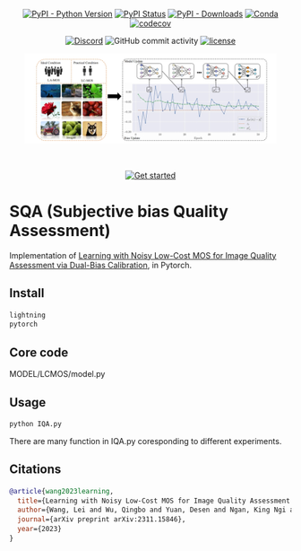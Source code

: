<!--
 * @Author: ll
 * @LastEditTime: 2024-06-18 12:57:36
 * @LastEditors: ll
 * 无问西东
-->
<div align="center">
<!-- DO NOT ADD CONDA DOWNLOADS... README CHANGES MUST BE APPROVED BY EDEN OR WILL -->

[![PyPI - Python Version](https://img.shields.io/pypi/pyversions/pytorch-lightning)](https://pypi.org/project/pytorch-lightning/)
[![PyPI Status](https://badge.fury.io/py/pytorch-lightning.svg)](https://badge.fury.io/py/pytorch-lightning)
[![PyPI - Downloads](https://img.shields.io/pypi/dm/pytorch-lightning)](https://pepy.tech/project/pytorch-lightning)
[![Conda](https://img.shields.io/conda/v/conda-forge/lightning?label=conda&color=success)](https://anaconda.org/conda-forge/lightning)
[![codecov](https://codecov.io/gh/Lightning-AI/pytorch-lightning/graph/badge.svg?token=SmzX8mnKlA)](https://codecov.io/gh/Lightning-AI/pytorch-lightning)

[![Discord](https://img.shields.io/discord/1077906959069626439?style=plastic)](https://discord.gg/VptPCZkGNa)
![GitHub commit activity](https://img.shields.io/github/commit-activity/w/lightning-ai/lightning)
[![license](https://img.shields.io/badge/License-Apache%202.0-blue.svg)](https://github.com/Lightning-AI/lightning/blob/master/LICENSE)

<!--
[![CodeFactor](https://www.codefactor.io/repository/github/Lightning-AI/lightning/badge)](https://www.codefactor.io/repository/github/Lightning-AI/lightning)
-->


</div>

<div align="center">
  <img src="./img.png" width="450px"></img>
<p align="center">

&nbsp;
  
<a target="_blank" href="https://lightning.ai/docs/pytorch/latest/starter/introduction.html#define-a-lightningmodule">
  <img src="https://pl-bolts-doc-images.s3.us-east-2.amazonaws.com/app-2/get-started-badge.svg" height="36px" alt="Get started"/>
</a>

</p>

</div>




# SQA (Subjective bias Quality Assessment)
Implementation of <a href="https://arxiv.org/abs/2311.15846">Learning with Noisy Low-Cost MOS for Image Quality Assessment via Dual-Bias Calibration</a>, in Pytorch.
<!-- <img src="./titok.png" width="400px"></img> -->


## Install

```bash
lightning 
pytorch
```


## Core code

MODEL/LCMOS/model.py

## Usage

```bash
python IQA.py
```
There are many function in IQA.py coresponding to different experiments.
## Citations

```bibtex
@article{wang2023learning,
  title={Learning with Noisy Low-Cost MOS for Image Quality Assessment via Dual-Bias Calibration},
  author={Wang, Lei and Wu, Qingbo and Yuan, Desen and Ngan, King Ngi and Li, Hongliang and Meng, Fanman and Xu, Linfeng},
  journal={arXiv preprint arXiv:2311.15846},
  year={2023}
}
```
